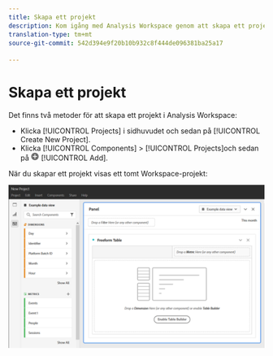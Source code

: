 ```yaml
---
title: Skapa ett projekt
description: Kom igång med Analysis Workspace genom att skapa ett projekt.
translation-type: tm+mt
source-git-commit: 542d394e9f20b10b932c8f444de096381ba25a17

---
```



# Skapa ett projekt

Det finns två metoder för att skapa ett projekt i Analysis Workspace:

* Klicka [!UICONTROL Projects] i sidhuvudet och sedan på [!UICONTROL Create New Project].
* Klicka [!UICONTROL Components] > [!UICONTROL Projects]och sedan på ![Lägg till](../assets/add.png) [!UICONTROL Add].

När du skapar ett projekt visas ett tomt Workspace-projekt:

![Tomt projekt](../assets/blank-project.png)

<!-- This page serves as a placeholder for the 'Create project' modal that is currently in the old world. -->
